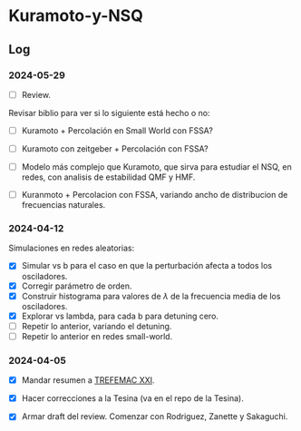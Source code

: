 # Kuramoto-y-NSQ

## Log

### 2024-05-29

- [ ] Review.

Revisar biblio para ver si lo siguiente está hecho o no:

- [ ] Kuramoto + Percolación en Small World con FSSA?
- [ ] Kuramoto con zeitgeber + Percolación con FSSA?
- [ ] Modelo más complejo que Kuramoto, que sirva para estudiar el NSQ, en redes, con analisis de estabilidad QMF y HMF.
- [ ] Kuranmoto + Percolacion con FSSA, variando ancho de distribucion de frecuencias naturales.


### 2024-04-12

Simulaciones en redes aleatorias:

- [x] Simular vs b para el caso en que la perturbación afecta a todos los osciladores.
- [x] Corregir parámetro de orden.
- [x] Construir histograma para valores de $\lambda$ de la frecuencia media de los osciladores.
- [x] Explorar vs lambda, para cada b para detuning cero.
- [ ] Repetir lo anterior, variando el detuning.
- [ ] Repetir lo anterior en redes small-world.

### 2024-04-05

- [x] Mandar resumen a [TREFEMAC XXI](https://sites.google.com/view/trefemac-2024).
- [x] Hacer correcciones a la Tesina (va en el repo de la Tesina).
- [x] Armar draft del review. Comenzar con Rodriguez, Zanette y Sakaguchi.

